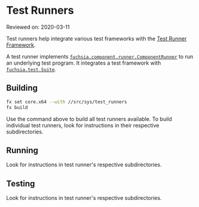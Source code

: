 # Test Runners

Reviewed on: 2020-03-11

Test runners help integrate various test frameworks with the [Test Runner
Framework][trf].

A test runner implements [`fuchsia.component.runner.ComponentRunner`][fidl-component-runner]
to run an underlying test program. It integrates a test framework with
[`fuchsia.test.Suite`][fidl-test-suite].

## Building

```bash
fx set core.x64 --with //src/sys/test_runners
fx build
```

Use the command above to build all test runners available. To build
individual test runners, look for instructions in their respective
subdirectories.

## Running

Look for instructions in test runner's respective subdirectories.

## Testing

Look for instructions in test runner's respective subdirectories.

[trf]: /docs/development/testing/components/test_runner_framework.md
[fidl-test-suite]: /sdk/fidl/fuchsia.test/suite.fidl
[fidl-component-runner]: /sdk/fidl/fuchsia.component.runner/component_runner.fidl

